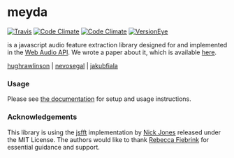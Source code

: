 # meyda
[![Travis](https://img.shields.io/travis/hughrawlinson/meyda.svg?style=flat-square)](https://travis-ci.org/hughrawlinson/meyda) [![Code Climate](https://img.shields.io/codeclimate/github/hughrawlinson/meyda.svg?style=flat-square)](https://codeclimate.com/github/hughrawlinson/meyda) [![Code Climate](https://img.shields.io/codeclimate/coverage/github/hughrawlinson/meyda.svg?style=flat-square)](https://codeclimate.com/github/hughrawlinson/meyda) [![VersionEye](https://img.shields.io/versioneye/d/hughrawlinson/meyda.svg?style=flat-square)](https://www.versioneye.com/user/projects/55b14fb4643533001b000479)

is a javascript audio feature extraction library designed for and implemented in the [Web Audio API](https://github.com/WebAudio/web-audio-api "Web Audio API"). We wrote a paper about it, which is available [here](http://doc.gold.ac.uk/~mu202hr/publications/RawlinsonSegalFiala_WAC2015.pdf).

[hughrawlinson](https://github.com/hughrawlinson "Hugh Rawlinson") | [nevosegal](https://github.com/nevosegal "Nevo Segal") | [jakubfiala](https://github.com/jakubfiala "Jakub Fiala")

### Usage
Please see [the documentation](docs.md) for setup and usage instructions.

### Acknowledgements

This library is using the [jsfft](https://github.com/dntj/jsfft "jsfft") implementation by [Nick Jones](https://github.com/dntj "Nick Jones") released under the MIT License.
The authors would like to thank [Rebecca Fiebrink](https://twitter.com/RebeccaFiebrink "Rebecca Fiebrink") for essential guidance and support.
